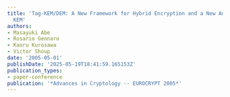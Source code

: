 ```yaml
---
title: 'Tag-KEM/DEM: A New Framework for Hybrid Encryption and a New Analysis of Kurosawa-Desmedt
  KEM'
authors:
- Masayuki Abe
- Rosario Gennaro
- Kaoru Kurosawa
- Victor Shoup
date: '2005-05-01'
publishDate: '2025-05-19T18:41:59.165153Z'
publication_types:
- paper-conference
publication: '*Advances in Cryptology -- EUROCRYPT 2005*'
---
```

